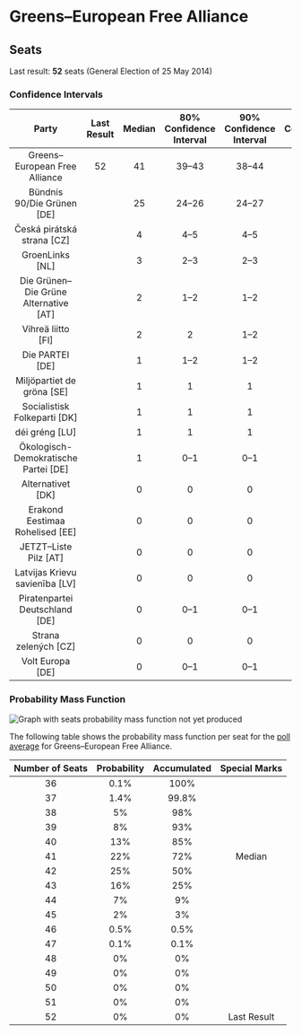 # Greens–European Free Alliance

## Seats

Last result: **52** seats (General Election of 25 May 2014)

### Confidence Intervals

| Party | Last Result | Median | 80% Confidence Interval | 90% Confidence Interval | 95% Confidence Interval | 99% Confidence Interval |
|:-----:|:-----------:|:------:|:-----------------------:|:-----------------------:|:-----------------------:|:-----------------------:|
| Greens–European Free Alliance | 52 | 41 | 39–43 | 38–44 | 38–45 | 37–46 |
| Bündnis 90/Die Grünen [DE] | | 25 | 24–26 | 24–27 | 24–28 | 23–28 |
| Česká pirátská strana [CZ] | | 4 | 4–5 | 4–5 | 4–5 | 4–5 |
| GroenLinks [NL] | | 3 | 2–3 | 2–3 | 2–3 | 2–3 |
| Die Grünen–Die Grüne Alternative [AT] | | 2 | 1–2 | 1–2 | 1–2 | 1–2 |
| Vihreä liitto [FI] | | 2 | 2 | 1–2 | 1–2 | 1–2 |
| Die PARTEI [DE] | | 1 | 1–2 | 1–2 | 1–2 | 1–3 |
| Miljöpartiet de gröna [SE] | | 1 | 1 | 1 | 0–1 | 0–1 |
| Socialistisk Folkeparti [DK] | | 1 | 1 | 1 | 1 | 1–2 |
| déi gréng [LU] | | 1 | 1 | 1 | 1 | 1 |
| Ökologisch-Demokratische Partei [DE] | | 1 | 0–1 | 0–1 | 0–1 | 0–1 |
| Alternativet [DK] | | 0 | 0 | 0 | 0–1 | 0–1 |
| Erakond Eestimaa Rohelised [EE] | | 0 | 0 | 0 | 0 | 0 |
| JETZT–Liste Pilz [AT] | | 0 | 0 | 0 | 0 | 0 |
| Latvijas Krievu savienība [LV] | | 0 | 0 | 0 | 0 | 0–1 |
| Piratenpartei Deutschland [DE] | | 0 | 0–1 | 0–1 | 0–1 | 0–1 |
| Strana zelených [CZ] | | 0 | 0 | 0 | 0 | 0 |
| Volt Europa [DE] | | 0 | 0–1 | 0–1 | 0–1 | 0–1 |

### Probability Mass Function

![Graph with seats probability mass function not yet produced](average-2019-06-30-seats-pmf-greens–europeanfreealliance.png "Seats Probability Mass Function")

The following table shows the probability mass function per seat for the [poll average](average-2019-06-30.html) for Greens–European Free Alliance.

| Number of Seats | Probability | Accumulated | Special Marks |
|:---------------:|:-----------:|:-----------:|:-------------:|
| 36 | 0.1% | 100% |  |
| 37 | 1.4% | 99.8% |  |
| 38 | 5% | 98% |  |
| 39 | 8% | 93% |  |
| 40 | 13% | 85% |  |
| 41 | 22% | 72% | Median |
| 42 | 25% | 50% |  |
| 43 | 16% | 25% |  |
| 44 | 7% | 9% |  |
| 45 | 2% | 3% |  |
| 46 | 0.5% | 0.5% |  |
| 47 | 0.1% | 0.1% |  |
| 48 | 0% | 0% |  |
| 49 | 0% | 0% |  |
| 50 | 0% | 0% |  |
| 51 | 0% | 0% |  |
| 52 | 0% | 0% | Last Result |


